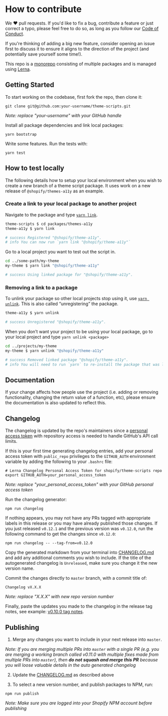 # How to contribute

We ❤️ pull requests. If you'd like to fix a bug, contribute a feature or just correct a typo, please feel free to do so, as long as you follow our [Code of Conduct](https://github.com/Shopify/slate/blob/master/CODE_OF_CONDUCT.md).

If you're thinking of adding a big new feature, consider opening an issue first to discuss it to ensure it aligns to the direction of the project (and potentially save yourself some time!).

This repo is a [monorepo](https://github.com/babel/babel/blob/master/doc/design/monorepo.md) consisting of multiple packages and is managed using [Lerna](https://github.com/lerna/lerna).

## Getting Started

To start working on the codebase, first fork the repo, then clone it:

```
git clone git@github.com:your-username/theme-scripts.git
```

_Note: replace "your-username" with your GitHub handle_

Install all package dependencies and link local packages:

```
yarn bootstrap
```

Write some features. Run the tests with:

```
yarn test
```

## How to test locally

The following details how to setup your local environment when you wish to create a new branch of a theme script package. It uses work on a new release of `@shopify/themes-a11y` as an example.

### Create a link to your local package to another project
Navigate to the package and type [`yarn link`](https://yarnpkg.com/en/docs/cli/link).

``` bash
theme-scripts $ cd packages/themes-a11y
theme-a11y $ yarn link

# success Registered "@shopify/theme-a11y".
# info You can now run `yarn link "@shopify/theme-a11y"`
```

Go to a local project you want to test out the script in.

``` bash
cd ../some-path/my-theme
my-theme $ yarn link "@shopify/theme-a11y"

# success Using linked package for "@shopify/theme-a11y".
```


### Removing a link to a package

To unlink your package so other local projects stop using it, use [`yarn unlink`](https://yarnpkg.com/en/docs/cli/unlink).  This is also called “unregistering” the package.

``` bash
theme-a11y $ yarn unlink

# success Unregistered "@shopify/theme-a11y".
```

When you don’t want your project to be using your local package, go to your local project and type `yarn unlink <package>`

``` bash
cd ../projects/my-theme
my-theme $ yarn unlink "@shopify/theme-a11y"

# success Removed linked package "@shopify/theme-a11y".
# info You will need to run `yarn` to re-install the package that was linked.
```

## Documentation

If your change affects how people use the project (i.e. adding or removing
functionality, changing the return value of a function, etc),
please ensure the documentation is also updated to
reflect this.

## Changelog

The changelog is updated by the repo's maintainers since a [personal access token](https://github.com/settings/tokens) with repository access is needed to handle GitHub's API call limits.

If this is your first time generating changelog entries, add your personal access token with `public_repo` privileges to the `GITHUB_AUTH` environment variable by adding the following to your `.bashrc` file:

```
# Lerna Changelog Personal Access Token for shopify/theme-scripts repo
export GITHUB_AUTH=your_personal_access_token
```

_Note: replace "your_personal_access_token" with your GitHub personal access token_

Run the changelog generator:

```
npm run changelog
```

If nothing appears, you may not have any PRs tagged with appropriate labels in this release or you may have already published those changes. If you just released `v0.12.1` and the previous version was `v0.12.0`, run the following command to get the changes since `v0.12.0`:

```
npm run changelog -- --tag-from=v0.12.0
```

Copy the generated markdown from your terminal into [CHANGELOG.md](https://github.com/Shopify/theme-scripts/blob/master/CHANGELOG.md) and add any additional comments you wish to include. If the title of the autogenerated changelog is `Unreleased`, make sure you change it the new version name.

Commit the changes directly to `master` branch, with a commit title of:

```
Changelog vX.X.X
```

_Note: replace "X.X.X" with new repo version number_

Finally, paste the updates you made to the changelog in the release tag notes, see example: [v0.10.0 tag notes](https://github.com/Shopify/theme-scripts/releases/tag/v0.10.0).

## Publishing

1. Merge any changes you want to include in your next release into `master`.

_Note: If you are merging multiple PRs into `master` with a single PR (e.g. you are merging a working branch called v0.11.0 with multiple fixes made from multiple PRs into `master`), then **do not squash and merge this PR** because you will loose valuable details in the auto generated changelog_

2. Update the [CHANGELOG.md](https://github.com/Shopify/theme-scripts/blob/master/CHANGELOG.md) as described above

3. To select a new version number, and publish packages to NPM, run:

```
npm run publish
```

_Note: Make sure you are logged into your Shopify NPM account before publishing_
